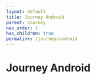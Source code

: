 ```yaml
---
layout: default
title: Journey Android
parent: Journey
nav_order: 1
has_children: true
permalink: /journey/android
---
```


# Journey Android
